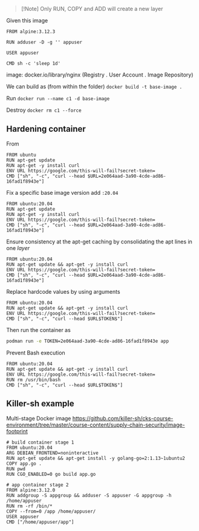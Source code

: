 >[!Note] Only RUN, COPY and ADD will create a new layer

Given this image
```
FROM alpine:3.12.3

RUN adduser -D -g '' appuser

USER appuser

CMD sh -c 'sleep 1d'
```

image: docker.io/library/nginx (Registry . User Account . Image Repository)

We can build as (from within the folder)
 `docker build -t base-image .`

Run
`docker run --name c1 -d base-image`

Destroy
`docker rm c1 --force`

## Hardening container

From
```
FROM ubuntu
RUN apt-get update
RUN apt-get -y install curl
ENV URL https://google.com/this-will-fail?secret-token=
CMD ["sh", "-c", "curl --head $URL=2e064aad-3a90-4cde-ad86-16fad1f8943e"]
```

Fix a specific base image version add `:20.04`
```
FROM ubuntu:20.04
RUN apt-get update
RUN apt-get -y install curl
ENV URL https://google.com/this-will-fail?secret-token=
CMD ["sh", "-c", "curl --head $URL=2e064aad-3a90-4cde-ad86-16fad1f8943e"]
```

Ensure consistency at the apt-get caching by consolidating the apt lines in one *layer*
```
FROM ubuntu:20.04
RUN apt-get update && apt-get -y install curl
ENV URL https://google.com/this-will-fail?secret-token=
CMD ["sh", "-c", "curl --head $URL=2e064aad-3a90-4cde-ad86-16fad1f8943e"]
```

Replace hardcode values by using arguments
```
FROM ubuntu:20.04
RUN apt-get update && apt-get -y install curl
ENV URL https://google.com/this-will-fail?secret-token=
CMD ["sh", "-c", "curl --head $URL$TOKEN$"]
```
Then run the container as
```bash
podman run -e TOKEN=2e064aad-3a90-4cde-ad86-16fad1f8943e app
```

Prevent Bash execution
```
FROM ubuntu:20.04
RUN apt-get update && apt-get -y install curl
ENV URL https://google.com/this-will-fail?secret-token=
RUN rm /usr/bin/bash
CMD ["sh", "-c", "curl --head $URL$TOKEN$"]
```

## Killer-sh example

Multi-stage Docker image
https://github.com/killer-sh/cks-course-environment/tree/master/course-content/supply-chain-security/image-footprint

```
# build container stage 1
FROM ubuntu:20.04
ARG DEBIAN_FRONTEND=noninteractive
RUN apt-get update && apt-get install -y golang-go=2:1.13~1ubuntu2
COPY app.go .
RUN pwd
RUN CGO_ENABLED=0 go build app.go

# app container stage 2
FROM alpine:3.12.0
RUN addgroup -S appgroup && adduser -S appuser -G appgroup -h /home/appuser
RUN rm -rf /bin/*
COPY --from=0 /app /home/appuser/
USER appuser
CMD ["/home/appuser/app"]
```